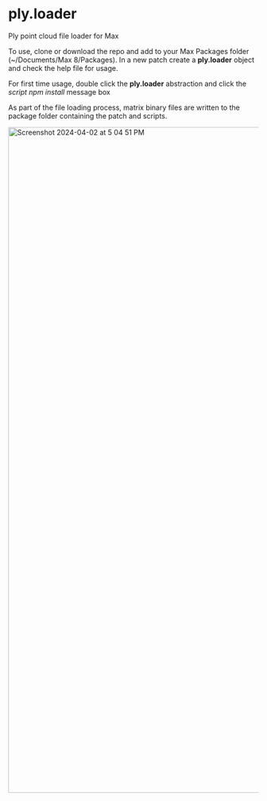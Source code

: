 # ply.loader
Ply point cloud file loader for Max

To use, clone or download the repo and add to your Max Packages folder (~/Documents/Max 8/Packages). In a new patch create a **ply.loader** object and check the help file for usage. 

For first time usage, double click the **ply.loader** abstraction and click the _script npm install_ message box

As part of the file loading process, matrix binary files are written to the package folder containing the patch and scripts.

<img width="1339" alt="Screenshot 2024-04-02 at 5 04 51 PM" src="https://github.com/robtherich/ply.loader/assets/3802208/729b44d4-fe6f-424a-b86f-8e2570959f7f">
